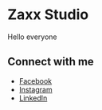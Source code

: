 # Zaxx Studio

Hello everyone

## Connect with me

- [Facebook](https://www.facebook.com/share/19bQYWjrKh/)
- [Instagram](https://www.instagram.com/zaxxstudio?igsh=MWpvaXI4ZTVod3Zv)
- [LinkedIn](https://www.linkedin.com/in/hazem-samir-a611011b2?utm_source=share&utm_campaign=share_via&utm_content=profile&utm_medium=android_app)